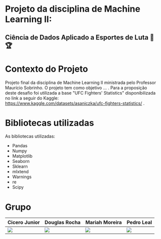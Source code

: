 # Projeto da disciplina de Machine Learning II:

## Ciência de Dados Aplicado a Esportes de Luta 🥊🏆
<h1> Contexto do Projeto </h1>

Projeto final da disciplina de Machine Learning II ministrada pelo Professor Maurício Sobrinho. O projeto tem como objetivo ... . Para a proposição deste desafio foi utilizada a base "UFC Fighters' Statistics" disponibilizada no link a seguir do Kaggle: https://www.kaggle.com/datasets/asaniczka/ufc-fighters-statistics/ .

<h1> Bibliotecas utilizadas </h1>

As bibliotecas utilizadas:

- Pandas
- Numpy
- Matplotlib
- Seaborn
- Sklearn
- mlxtend
- Warnings
- re
- Scipy


<h1> Grupo </h1>

|   **Cicero Junior**   |  **Douglas Rocha**  |  **Mariah Moreira** |  Pedro Leal |
| ---------------------- | ------------------- | ------------------- | ------------------- |
| <a href="https://www.linkedin.com/in/cicero-vicente-de-melo-junior-122336157/" target="_blank"><img loading="lazy" src="https://img.shields.io/badge/-LinkedIn-%230077B5?style=for-the-badge&logo=linkedin&logoColor=white" target="_blank"></a> | <a href="https://www.linkedin.com/in/douglas-v-rocha/" target="_blank"><img loading="lazy" src="https://img.shields.io/badge/-LinkedIn-%230077B5?style=for-the-badge&logo=linkedin&logoColor=white" target="_blank"></a> | <a href="https://www.linkedin.com/in/mariahmmoreira/" target="_blank"><img loading="lazy" src="https://img.shields.io/badge/-LinkedIn-%230077B5?style=for-the-badge&logo=linkedin&logoColor=white" target="_blank"></a> | <a href="" target="_blank"><img loading="lazy" src="https://img.shields.io/badge/-LinkedIn-%230077B5?style=for-the-badge&logo=linkedin&logoColor=white" target="_blank"></a> | |

